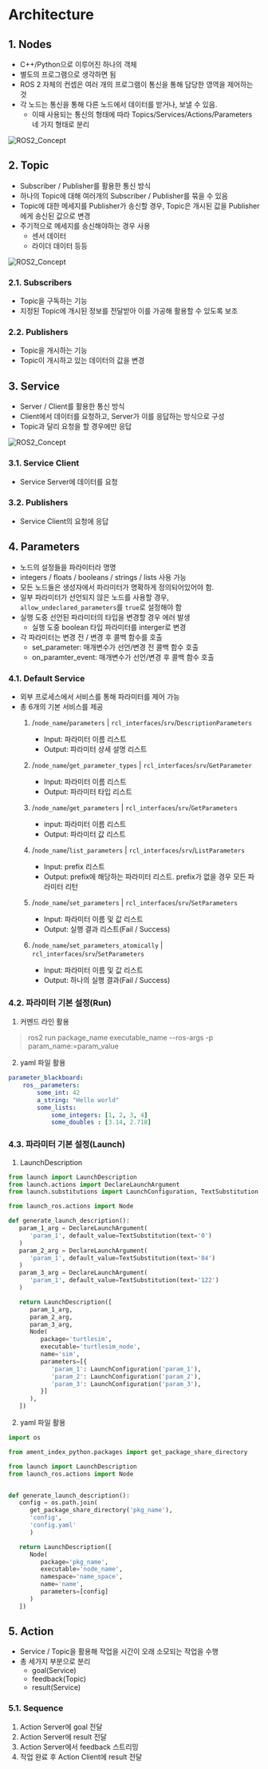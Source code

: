 # Architecture
## 1. Nodes
- C++/Python으로 이루어진 하나의 객체
- 별도의 프로그램으로 생각하면 됨
- ROS 2 자체의 컨셉은 여러 개의 프로그램이 통신을 통해 담당한 영역을 제어하는 것
- 각 노드는 통신을 통해 다른 노드에서 데이터를 받거나, 보낼 수 있음.
  - 이때 사용되는 통신의 형태에 따라 Topics/Services/Actions/Parameters 네 가지 형태로 분리

![ROS2_Concept](../Assets/Image/0_ROS2_Concept.gif)

## 2. Topic
- Subscriber / Publisher를 활용한 통신 방식
- 하나의 Topic에 대해 여러개의 Subscriber / Publisher를 묶을 수 있음
- Topic에 대한 메세지를 Publisher가 송신할 경우, Topic은 개시된 값을 Publisher에게 송신된 값으로 변경
- 주기적으로 메세지를 송신해야하는 경우 사용
  - 센서 데이터
  - 라이더 데이터 등등

![ROS2_Concept](../Assets/Image/0_Topic_Concept.gif)

### 2.1. Subscribers
- Topic을 구독하는 기능
- 지정된 Topic에 개시된 정보를 전달받아 이를 가공해 활용할 수 있도록 보조

### 2.2. Publishers
- Topic을 개시하는 기능
- Topic이 개시하고 있는 데이터의 값을 변경

## 3. Service
- Server / Client를 활용한 통신 방식
- Client에서 데이터를 요청하고, Server가 이를 응답하는 방식으로 구성
- Topic과 달리 요청을 할 경우에만 응답

![ROS2_Concept](../Assets/Image/0_Service_Concept.gif.gif)

### 3.1. Service Client
- Service Server에 데이터를 요청

### 3.2. Publishers
- Service Client의 요청에 응답

## 4. Parameters
- 노드의 설정들을 파라미터라 명명
- integers / floats / booleans / strings / lists 사용 가능
- 모든 노드들은 생성자에서 파라미터가 명확하게 정의되어있어야 함.
- 일부 파라미터가 선언되지 않은 노드를 사용할 경우, `allow_undeclared_parameters`를 `true`로 설정해야 함
- 실행 도중 선언된 파라미터의 타입을 변경할 경우 에러 발생
  - 실행 도중 boolean 타입 파라미터를 interger로 변경
- 각 파라미터는 변경 전 / 변경 후 콜백 함수를 호출
  - set_parameter: 매개변수가 선언/변경 전 콜백 함수 호출
  - on_paramter_event: 매개변수가 선언/변경 후 콜백 함수 호출

### 4.1. Default Service
- 외부 프로세스에서 서비스를 통해 파라미터를 제어 가능
- 총 6개의 기본 서비스를 제공
  1. /`node_name`/`parameters` | `rcl_interfaces`/`srv`/`DescriptionParameters`
      - Input: 파라미터 이름 리스트
      - Output: 파라미터 상세 설명 리스트

  2. /`node_name`/`get_parameter_types` | `rcl_interfaces`/`srv`/`GetParameter`
      - Input: 파라미터 이름 리스트
      - Output: 파라미터 타입 리스트
  3. /`node_name`/`get_parameters` | `rcl_interfaces`/`srv`/`GetParameters`
      - input: 파라미터 이름 리스트
      - Output: 파라미터 값 리스트
  4. /`node_name`/`list_parameters` | `rcl_interfaces`/`srv`/`ListParameters`
      - Input: prefix 리스트
      - Output: prefix에 해당하는 파라미터 리스트. prefix가 없을 경우 모든 파라미터 리턴
  5. /`node_name`/`set_parameters` | `rcl_interfaces`/`srv`/`SetParameters`
      - Input: 파라미터 이름 및 값 리스트
      - Output: 실행 결과 리스트(Fail / Success)
  6. /`node_name`/`set_parameters_atomically` | `rcl_interfaces`/`srv`/`SetParameters`
      - Input: 파라미터 이름 및 값 리스트
      - Output: 하나의 실행 결과(Fail / Success)

### 4.2. 파라미터 기본 설정(Run)
1. 커멘드 라인 활용
> ros2 run package_name executable_name --ros-args -p param_name:=param_value

2. yaml 파일 활용
```yaml
parameter_blackboard:
    ros__parameters:
        some_int: 42
        a_string: "Hello world"
        some_lists:
            some_integers: [1, 2, 3, 4]
            some_doubles : [3.14, 2.718]
```

### 4.3. 파라미터 기본 설정(Launch)
1. LaunchDescription
```python
from launch import LaunchDescription
from launch.actions import DeclareLaunchArgument
from launch.substitutions import LaunchConfiguration, TextSubstitution

from launch_ros.actions import Node

def generate_launch_description():
   param_1_arg = DeclareLaunchArgument(
      'param_1', default_value=TextSubstitution(text='0')
   )
   param_2_arg = DeclareLaunchArgument(
      'param_1', default_value=TextSubstitution(text='84')
   )
   param_3_arg = DeclareLaunchArgument(
      'param_1', default_value=TextSubstitution(text='122')
   )

   return LaunchDescription([
      param_1_arg,
      param_2_arg,
      param_3_arg,
      Node(
         package='turtlesim',
         executable='turtlesim_node',
         name='sim',
         parameters=[{
            'param_1': LaunchConfiguration('param_1'),
            'param_2': LaunchConfiguration('param_2'),
            'param_3': LaunchConfiguration('param_3'),
         }]
      ),
   ])
```
2. yaml 파일 활용
``` python
import os

from ament_index_python.packages import get_package_share_directory

from launch import LaunchDescription
from launch_ros.actions import Node


def generate_launch_description():
   config = os.path.join(
      get_package_share_directory('pkg_name'),
      'config',
      'config.yaml'
      )

   return LaunchDescription([
      Node(
         package='pkg_name',
         executable='node_name',
         namespace='name_space',
         name='name',
         parameters=[config]
      )
   ])
```

## 5. Action
- Service / Topic을 활용해 작업을 시간이 오래 소모되는 작업을 수행
- 총 세가지 부분으로 분리
  - goal(Service)
  - feedback(Topic)
  - result(Service)

### 5.1. Sequence
1. Action Server에 goal 전달
2. Action Server에 result 전달
3. Action Server에서 feedback 스트리밍
4. 작업 완료 후 Action Client에 result 전달
